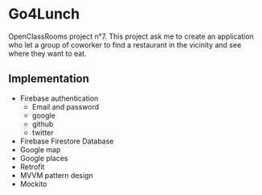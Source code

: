 # Go4Lunch 

OpenClassRooms project n°7.
This project ask me to create an application who let a group of coworker to find a restaurant in the vicinity and see where they want to eat.

## Implementation
 * Firebase authentication
   * Email and password
   * google
   * github
   * twitter
 * Firebase Firestore Database
 * Google map
 * Google places
 * Retrofit
 * MVVM pattern design
 * Mockito
